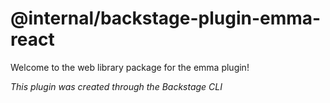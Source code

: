 # @internal/backstage-plugin-emma-react

Welcome to the web library package for the emma plugin!

_This plugin was created through the Backstage CLI_
